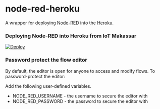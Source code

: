 node-red-heroku
================

A wrapper for deploying [Node-RED](http://nodered.org) into the [Heroku](https://www.heroku.com).

### Deploying Node-RED into Heroku from IoT Makassar

[![Deploy](https://www.herokucdn.com/deploy/button.png)](https://heroku.com/deploy?template=https://github.com/iotmakassar/heroku-nodered)

### Password protect the flow editor

By default, the editor is open for anyone to access and modify flows. To password-protect the editor:

Add the following user-defined variables.

* NODE_RED_USERNAME - the username to secure the editor with
* NODE_RED_PASSWORD - the password to secure the editor with
